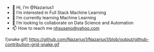 - 👋 Hi, I’m @Nazarius1
- 👀 I’m interested in Full Stack Machine Learning
- 🌱 I’m currently learning Machine Learning
- 💞️ I’m looking to collaborate on Data Science and Automation
- 📫 How to reach me nhsuseno@yahoo.com

<!---
Nazarius1/Nazarius1 is a ✨ special ✨ repository because its `README.md` (this file) appears on your GitHub profile.
You can click the Preview link to take a look at your changes.
--->
![snake gif]
https://github.com/Nazarius1/Nazarius1/blob/output/github-contribution-grid-snake.gif
